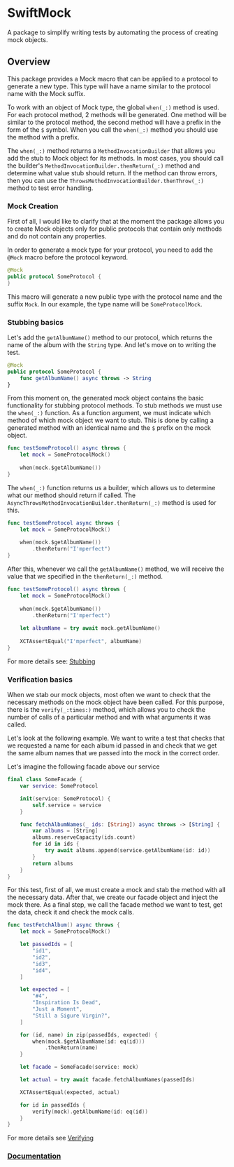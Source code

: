 # SwiftMock

A package to simplify writing tests by automating the process of creating mock objects.

## Overview

This package provides a Mock macro that can be applied to a protocol to generate a new type. This type will have a name similar to the protocol name with the Mock suffix.

To work with an object of Mock type, the global `when(_:)` method is used. For each protocol method, 2 methods will be generated. One method will be similar to the protocol method, the second method will have a prefix in the form of the `$` symbol. When you call the `when(_:)` method you should use the method with a prefix.

The `when(_:)` method returns a `MethodInvocationBuilder` that allows you add the stub to Mock object for its methods. In most cases, you should call the builder's `MethodInvocationBuilder.thenReturn(_:)` method and determine what value stub should return. If the method can throw errors, then you can use the `ThrowsMethodInvocationBuilder.thenThrow(_:)` method to test error handling.

### Mock Creation

First of all, I would like to clarify that at the moment the package allows you to create Mock objects only for public protocols that contain only methods and do not contain any properties.

In order to generate a mock type for your protocol, you need to add the `@Mock` macro before the protocol keyword.

```swift
@Mock
public protocol SomeProtocol {
}
```

This macro will generate a new public type with the protocol name and the suffix `Mock`. In our example, the type name will be `SomeProtocolMock`.

### Stubbing basics

Let's add the `getAlbumName()` method to our protocol, which returns the name of the album with the `String` type. And let's move on to writing the test.

```swift
@Mock
public protocol SomeProtocol {
	func getAlbumName() async throws -> String
}
```

From this moment on, the generated mock object contains the basic functionality for stubbing protocol methods. To stub methods we must use the `when(_:)` function. As a function argument, we must indicate which method of which mock object we want to stub. This is done by calling a generated method with an identical name and the `$` prefix on the mock object.

```swift
func testSomeProtocol() async throws {
	let mock = SomeProtocolMock()
	
	when(mock.$getAlbumName())
}
```

The `when(_:)` function returns us a builder, which allows us to determine what our method should return if called. The `AsyncThrowsMethodInvocationBuilder.thenReturn(_:)` method is used for this.

```swift
func testSomeProtocol async throws {
	let mock = SomeProtocolMock()
	
	when(mock.$getAlbumName())
		.thenReturn("I'mperfect")
}
```

After this, whenever we call the `getAlbumName()` method, we will receive the value that we specified in the `thenReturn(_:)` method.

```swift
func testSomeProtocol() async throws {
	let mock = SomeProtocolMock()
	
	when(mock.$getAlbumName())
		.thenReturn("I'mperfect")
	
	let albumName = try await mock.getAlbumName()
	
	XCTAssertEqual("I'mperfect", albumName)
}
```

For more details see: [Stubbing](https://metalheadsanya.github.io/swift-mock/documentation/swiftmock/stubbing)

### Verification basics

When we stab our mock objects, most often we want to check that the necessary methods on the mock object have been called. For this purpose, there is the `verify(_:times:)` method, which allows you to check the number of calls of a particular method and with what arguments it was called.

Let's look at the following example. We want to write a test that checks that we requested a name for each album id passed in and check that we get the same album names that we passed into the mock in the correct order.

Let's imagine the following facade above our service

```swift
final class SomeFacade {
	var service: SomeProtocol

	init(service: SomeProtocol) {
		self.service = service
	}

	func fetchAlbumNames(_ ids: [String]) async throws -> [String] {
		var albums = [String]
		albums.reserveCapacity(ids.count)
		for id in ids {
			try await albums.append(service.getAlbumName(id: id))
		}
		return albums
	}
}
```

For this test, first of all, we must create a mock and stab the method with all the necessary data. After that, we create our facade object and inject the mock there. As a final step, we call the facade method we want to test, get the data, check it and check the mock calls.

```swift
func testFetchAlbum() async throws {
	let mock = SomeProtocolMock()

	let passedIds = [
		"id1",
		"id2",
		"id3",
		"id4",
	]

	let expected = [
		"#4",
		"Inspiration Is Dead",
		"Just a Moment",
		"Still a Sigure Virgin?",
	]

	for (id, name) in zip(passedIds, expected) {
		when(mock.$getAlbumName(id: eq(id)))
			.thenReturn(name)
	}

	let facade = SomeFacade(service: mock)

	let actual = try await facade.fetchAlbumNames(passedIds)

	XCTAssertEqual(expected, actual)

	for id in passedIds {
		verify(mock).getAlbumName(id: eq(id))
	}
}
```

For more details see [Verifying](https://metalheadsanya.github.io/swift-mock/documentation/swiftmock/verifying)


### [Documentation](https://metalheadsanya.github.io/swift-mock/documentation/swiftmock/)
